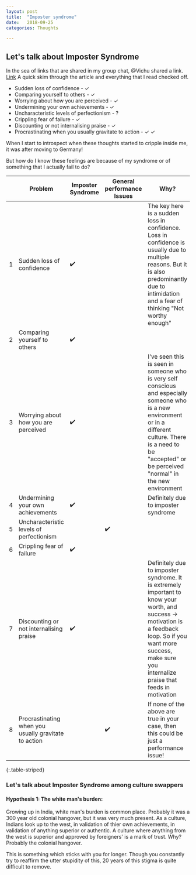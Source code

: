 ```yaml
---
layout: post
title:  "Imposter syndrome"
date:   2018-09-25 
categories: Thoughts

---
```


## Let's talk about Imposter Syndrome 

In the sea of links that are shared in my group chat, @Vichu shared a link. [Link](https://medium.com/@realkniels/lets-talk-about-imposter-syndrome-7e3314c8c730)
A quick skim through the article and everything that I read checked off. 

* Sudden loss of confidence - ✓
* Comparing yourself to others - ✓
* Worrying about how you are perceived - ✓
* Undermining your own achievements - ✓
* Uncharacteristic levels of perfectionism - ?
* Crippling fear of failure - ✓
* Discounting or not internalising praise - ✓
* Procrastinating when you usually gravitate to action - ✓ ✓

When I start to introspect when these thoughts started to cripple inside me, it was after moving to Germany!

But how do I know these feelings are because of my syndrome or of something that I actually fail to do?

|  | Problem | Imposter Syndrome | General performance Issues | Why? | Stop | Watchout! |
|-------|--------|---------|------------------|---------------|-----------------|-------|
| 1 | Sudden loss of confidence | :heavy_check_mark: |  | The key here is a sudden loss in confidence. Loss in confidence is usually due to multiple reasons. But it is also predominantly due to intimidation and a fear of thinking "Not worthy enough" | :heavy_check_mark: |  |
| 2 | Comparing yourself to others | :heavy_check_mark: |  |  | :heavy_check_mark: |  |
| 3 | Worrying about how you are perceived | :heavy_check_mark: |  | I've seen this is seen in someone who is very self conscious and especially someone who is a new environment or in a different culture. There is a need to be "accepted" or be perceived "normal" in the new environment | :heavy_check_mark: |  |
| 4 | Undermining your own achievements | :heavy_check_mark: |  | Definitely due to imposter syndrome | :heavy_check_mark: |  |
| 5 | Uncharacteristic levels of perfectionism |  | :heavy_check_mark: |  |  | :heavy_check_mark: |
| 6 | Crippling fear of failure | :heavy_check_mark: |  |  |  |  |
| 7 | Discounting or not internalising praise | :heavy_check_mark: |  | Definitely due to imposter syndrome. It is extremely important to know your worth, and success -> motivation is a feedback loop. So if you want more success, make sure you internalize praise that feeds in motivation | :heavy_check_mark: |  |
| 8 | Procrastinating when you usually gravitate to action |  | :heavy_check_mark: | If none of the above are true in your case, then this could be just a performance issue! |  | :heavy_check_mark: |
{:.table-striped}

### Let's talk about Imposter Syndrome among culture swappers
#### Hypothesis 1: The white man's burden:
Growing up in India, white man's burden is common place. Probably it was a 300 year old colonial hangover, but it was very much present. As a culture, Indians look up to the west, in validation of thier own achievements, in validation of anything superior or authentic. A culture where anything from the west is superior and approved by foreigners' is a mark of trust. Why? Probably the colonial hangover. 

This is something which sticks with you for longer. Though you constantly try to reaffirm the utter stupidity of this, 20 years of this stigma is quite difficult to remove. 


